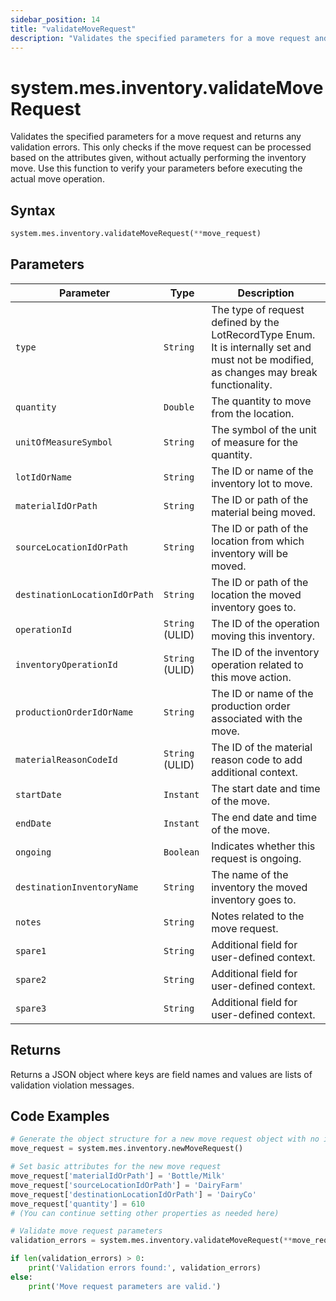 ```yaml
---
sidebar_position: 14
title: "validateMoveRequest"
description: "Validates the specified parameters for a move request and returns any validation errors."
---
```


# system.mes.inventory.validateMoveRequest

Validates the specified parameters for a move request and returns any validation errors. This only checks if the move request can be processed based on the attributes given, without actually performing the inventory move. Use this function to verify your parameters before executing the actual move operation.

## Syntax

```python
system.mes.inventory.validateMoveRequest(**move_request)
```

## Parameters

| Parameter                     | Type            | Description                                                                                                                               |
|-------------------------------|-----------------|-------------------------------------------------------------------------------------------------------------------------------------------|
| `type`                        | `String`        | The type of request defined by the LotRecordType Enum. It is internally set and must not be modified, as changes may break functionality. |
| `quantity`                    | `Double`        | The quantity to move from the location.                                                                                                   |
| `unitOfMeasureSymbol`         | `String`        | The symbol of the unit of measure for the quantity.                                                                                       |
| `lotIdOrName`                 | `String`        | The ID or name of the inventory lot to move.                                                                                              |
| `materialIdOrPath`            | `String`        | The ID or path of the material being moved.                                                                                               |
| `sourceLocationIdOrPath`      | `String`        | The ID or path of the location from which inventory will be moved.                                                                        |
| `destinationLocationIdOrPath` | `String`        | The ID or path of the location the moved inventory goes to.                                                                               |
| `operationId`                 | `String` (ULID) | The ID of the operation moving this inventory.                                                                                            |
| `inventoryOperationId`        | `String` (ULID) | The ID of the inventory operation related to this move action.                                                                            |
| `productionOrderIdOrName`     | `String`        | The ID or name of the production order associated with the move.                                                                          |
| `materialReasonCodeId`        | `String` (ULID) | The ID of the material reason code to add additional context.                                                                             |
| `startDate`                   | `Instant`       | The start date and time of the move.                                                                                                      |
| `endDate`                     | `Instant`       | The end date and time of the move.                                                                                                        |
| `ongoing`                     | `Boolean`       | Indicates whether this request is ongoing.                                                                                                |
| `destinationInventoryName`    | `String`        | The name of the inventory the moved inventory goes to.                                                                                    |
| `notes`                       | `String`        | Notes related to the move request.                                                                                                        |
| `spare1`                      | `String`        | Additional field for user-defined context.                                                                                                |
| `spare2`                      | `String`        | Additional field for user-defined context.                                                                                                |
| `spare3`                      | `String`        | Additional field for user-defined context.                                                                                                |

## Returns

Returns a JSON object where keys are field names and values are lists of validation violation messages.

## Code Examples

```python
# Generate the object structure for a new move request object with no initial arguments
move_request = system.mes.inventory.newMoveRequest()

# Set basic attributes for the new move request
move_request['materialIdOrPath'] = 'Bottle/Milk'
move_request['sourceLocationIdOrPath'] = 'DairyFarm'
move_request['destinationLocationIdOrPath'] = 'DairyCo'
move_request['quantity'] = 610
# (You can continue setting other properties as needed here)

# Validate move request parameters
validation_errors = system.mes.inventory.validateMoveRequest(**move_request)

if len(validation_errors) > 0:
    print('Validation errors found:', validation_errors)
else:
    print('Move request parameters are valid.')
```
